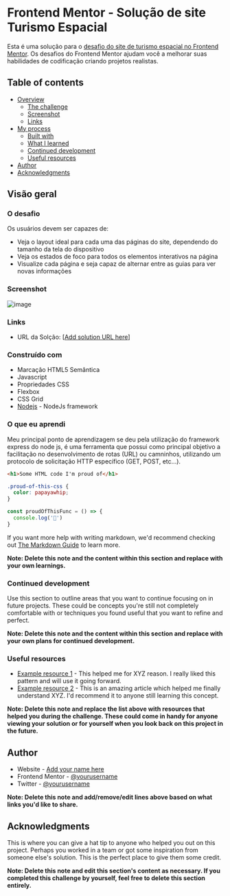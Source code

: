 # Frontend Mentor - Solução de site Turismo Espacial

Esta é uma solução para o [desafio do site de turismo espacial no Frontend Mentor](https://www.frontendmentor.io/challenges/space-tourism-multipage-website-gRWj1URZ3). Os desafios do Frontend Mentor ajudam você a melhorar suas habilidades de codificação criando projetos realistas.

## Table of contents

- [Overview](#overview)
  - [The challenge](#the-challenge)
  - [Screenshot](#screenshot)
  - [Links](#links)
- [My process](#my-process)
  - [Built with](#built-with)
  - [What I learned](#what-i-learned)
  - [Continued development](#continued-development)
  - [Useful resources](#useful-resources)
- [Author](#author)
- [Acknowledgments](#acknowledgments)


## Visão geral

### O desafio

Os usuários devem ser capazes de:

- Veja o layout ideal para cada uma das páginas do site, dependendo do tamanho da tela do dispositivo
- Veja os estados de foco para todos os elementos interativos na página
- Visualize cada página e seja capaz de alternar entre as guias para ver novas informações

### Screenshot

![image](https://user-images.githubusercontent.com/110566575/202327099-8f8f8d75-558f-400a-861e-4b4b0f50c238.png)

### Links

- URL da Solção: [[Add solution URL here](https://felpsilva.github.io/Turismo-Espacial--View--/)]


### Construído com

- Marcação HTML5 Semântica
- Javascript
- Propriedades CSS
- Flexbox
- CSS Grid
- [Nodejs](https://expressjs.com/pt-br/) - NodeJs framework


### O que eu aprendi

Meu principal ponto de aprendizagem se deu pela utilização do framework express do node js,
é uma ferramenta que possui como principal objetivo a facilitação no desenvolvimento de rotas
(URL) ou camninhos, utilizando um protocolo de solicitação HTTP específico (GET, POST, etc...).



```html
<h1>Some HTML code I'm proud of</h1>
```
```css
.proud-of-this-css {
  color: papayawhip;
}
```
```js
const proudOfThisFunc = () => {
  console.log('🎉')
}
```

If you want more help with writing markdown, we'd recommend checking out [The Markdown Guide](https://www.markdownguide.org/) to learn more.

**Note: Delete this note and the content within this section and replace with your own learnings.**

### Continued development

Use this section to outline areas that you want to continue focusing on in future projects. These could be concepts you're still not completely comfortable with or techniques you found useful that you want to refine and perfect.

**Note: Delete this note and the content within this section and replace with your own plans for continued development.**

### Useful resources

- [Example resource 1](https://www.example.com) - This helped me for XYZ reason. I really liked this pattern and will use it going forward.
- [Example resource 2](https://www.example.com) - This is an amazing article which helped me finally understand XYZ. I'd recommend it to anyone still learning this concept.

**Note: Delete this note and replace the list above with resources that helped you during the challenge. These could come in handy for anyone viewing your solution or for yourself when you look back on this project in the future.**

## Author

- Website - [Add your name here](https://www.your-site.com)
- Frontend Mentor - [@yourusername](https://www.frontendmentor.io/profile/yourusername)
- Twitter - [@yourusername](https://www.twitter.com/yourusername)

**Note: Delete this note and add/remove/edit lines above based on what links you'd like to share.**

## Acknowledgments

This is where you can give a hat tip to anyone who helped you out on this project. Perhaps you worked in a team or got some inspiration from someone else's solution. This is the perfect place to give them some credit.

**Note: Delete this note and edit this section's content as necessary. If you completed this challenge by yourself, feel free to delete this section entirely.**
